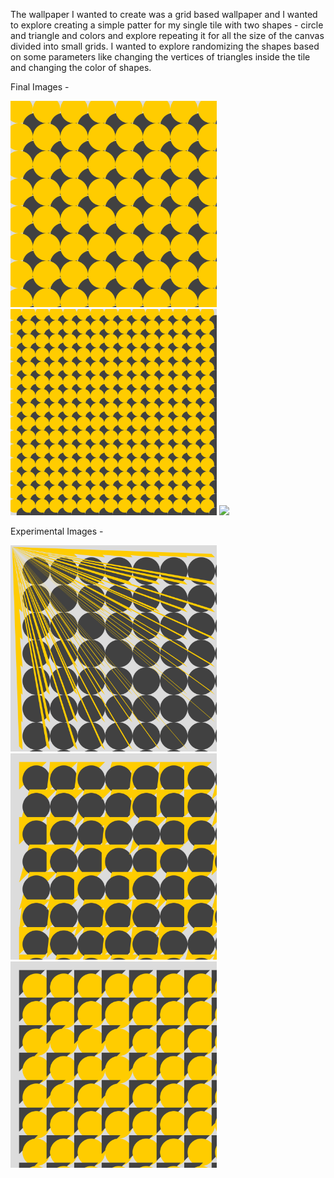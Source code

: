 The wallpaper I wanted to create was a grid based wallpaper and I wanted to explore creating a simple patter for my single tile with two shapes - circle and triangle and colors and explore repeating it for all the size of the canvas divided into small grids. I wanted to explore randomizing the shapes based on some parameters like changing the vertices of triangles inside the tile and changing the color of shapes.

Final Images -

<img src="https://github.com/CSVADW21/suriya/blob/master/projects/week2/Final%20Images/uniform_grid_circles_600.png" width=330px> <img src="https://github.com/CSVADW21/suriya/blob/master/projects/week2/Final%20Images/uniform_grid_circles_1200.png" width=330px> <img src="https://github.com/CSVADW21/suriya/blob/master/projects/week2/Final%20Images/uniform_grid_circles_5000.png" width=330px>

Experimental Images - 

<img src="https://github.com/CSVADW21/suriya/blob/master/projects/week2/Experimental%20Images/exp1.png" width=330px> <img src="https://github.com/CSVADW21/suriya/blob/master/projects/week2/Experimental%20Images/exp2.png" width=330px> <img src="https://github.com/CSVADW21/suriya/blob/master/projects/week2/Experimental%20Images/exp3.png" width=330px>
